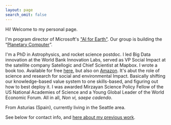 ```yaml
---
layout: page
search_omit: false
---
```



Hi! Welcome to my personal page.

I'm program director of Microsoft's ["AI for Earth"](https://www.microsoft.com/en-us/ai/ai-for-earth). Our group is building the “[Planetary Computer](https://planetarycomputer.microsoft.com/)”. 

I'm a PhD in Astrophysics, and rocket science postdoc. I led Big Data innovation at the World Bank Innovation Labs, served as VP Social Impact at the satellite company Satellogic and Chief Scientist at Mapbox. I wrote a book too. Available for free [here](https://book.impactscience.dev), but also on [Amazon](https://www.amazon.com/gp/product/B07SN1L4L2/ref=dbs_a_def_rwt_bibl_vppi_i1). It's abut the role of science and research for social and environmental Impact. Basically shifting our knowledge-based value system to one skills-based, and figuring out how to best deploy it. I was awarded Mirzayan Science Policy Fellow of the US National Academies of Science and a Young Global Leader of the World Economic Forum. All in all, *Non vi, saepe cadendo*.


From Asturias (Spain), currently living in the Seattle area.

See below for contact info, and [here about my previous work](/work).
